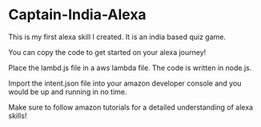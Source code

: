 # Captain-India-Alexa

This is my first alexa skill I created. It is an india based quiz game.

You can copy the code to get started on your alexa journey!

Place the lambd.js file in a aws lambda file. The code is written in node.js.

Import the intent.json file into your amazon developer console and you would be up and running in no time.

Make sure to follow amazon tutorials for a detailed understanding of alexa skills!
